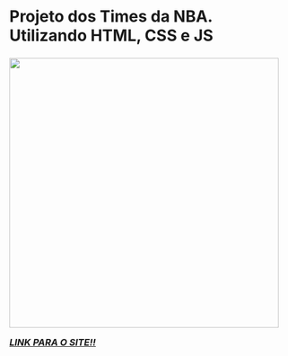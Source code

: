 <h1>Projeto dos Times da NBA. Utilizando HTML, CSS e JS</h1> <h3> 

<img width="480em" src ="https://i.pinimg.com/736x/4f/9d/70/4f9d7005f1b9874f57c0fe4e41c2da30.jpg">

<i><a href="https://davirrocha.github.io/teams-NBA/" target="_blank">LINK PARA O SITE!!</a></h3></i>

